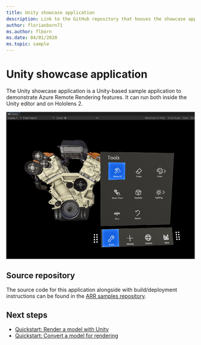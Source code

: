 ```yaml
---
title: Unity showcase application
description: Link to the GitHub repository that houses the showcase application
author: florianborn71
ms.author: flborn
ms.date: 04/01/2020
ms.topic: sample
---
```


# Unity showcase application

The Unity showcase application is a Unity-based sample application to demonstrate Azure Remote Rendering features. It can run both inside the Unity editor and on Hololens 2.

![Showcase App](./media/showcase-app.png "Showcase App")

## Source repository

The source code for this application alongside with build/deployment instructions can be found in the [ARR samples repository](https://github.com/Azure/azure-remote-rendering).

## Next steps

* [Quickstart: Render a model with Unity](../quickstarts/render-model.md)
* [Quickstart: Convert a model for rendering](../quickstarts/convert-model.md)
